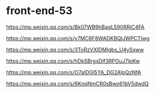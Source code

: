 # front-end-53

https://mp.weixin.qq.com/s/Bk07WB9hBagL590RRjC4FA

https://mp.weixin.qq.com/s/y7MC6F8WADKBQIJWPCTIwg

https://mp.weixin.qq.com/s/3ToRzVXIDMIgbs_U4ySsww

https://mp.weixin.qq.com/s/hDkSBrgsDlf3RPOuJ7lpKw

https://mp.weixin.qq.com/s/O7aIDGl5YA_DG2AlpQzNfA

https://mp.weixin.qq.com/s/6KnqNmCR0sBwo61bV5dwdQ
<!--stackedit_data:
eyJoaXN0b3J5IjpbLTIwMzU3NjAzNTEsMjMzMDQ2MTE3XX0=
-->